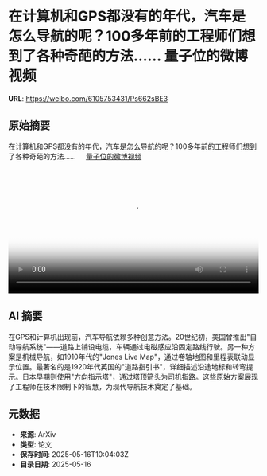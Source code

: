 # 在计算机和GPS都没有的年代，汽车是怎么导航的呢？100多年前的工程师们想到了各种奇葩的方法…… 量子位的微博视频

**URL**: https://weibo.com/6105753431/Ps662sBE3

## 原始摘要

在计算机和GPS都没有的年代，汽车是怎么导航的呢？100多年前的工程师们想到了各种奇葩的方法…… <a href="https://video.weibo.com/show?fid=1034:5166964717584416" data-hide=""><span class="url-icon"><img style="width: 1rem;height: 1rem" src="https://h5.sinaimg.cn/upload/2015/09/25/3/timeline_card_small_video_default.png" referrerpolicy="no-referrer"></span><span class="surl-text">量子位的微博视频</span></a> <br clear="both"><div style="clear: both"></div><video controls="controls" poster="https://tvax2.sinaimg.cn/orj480/006Fd7o3ly1i1hetwd67tj31hc0u0aq8.jpg" style="width: 100%"><source src="https://f.video.weibocdn.com/u0/3O5osgAkgx08oi3qaBjy01041206x1dM0E030.mp4?label=mp4_720p&amp;template=1280x720.25.0&amp;ori=0&amp;ps=1CwnkDw1GXwCQx&amp;Expires=1747393170&amp;ssig=Fg7u8W%2BqeJ&amp;KID=unistore,video"><source src="https://f.video.weibocdn.com/u0/RLwmK3Hwgx08oi3p26i401041203pwAl0E020.mp4?label=mp4_hd&amp;template=852x480.25.0&amp;ori=0&amp;ps=1CwnkDw1GXwCQx&amp;Expires=1747393170&amp;ssig=UtC6Wqf5h0&amp;KID=unistore,video"><source src="https://f.video.weibocdn.com/u0/A7iPpECTgx08oi3onlY4010412028OVE0E010.mp4?label=mp4_ld&amp;template=640x360.25.0&amp;ori=0&amp;ps=1CwnkDw1GXwCQx&amp;Expires=1747393170&amp;ssig=eX1uN1vsyB&amp;KID=unistore,video"><p>视频无法显示，请前往<a href="https://video.weibo.com/show?fid=1034%3A5166964717584416" target="_blank" rel="noopener noreferrer">微博视频</a>观看。</p></video>

## AI 摘要

在GPS和计算机出现前，汽车导航依赖多种创意方法。20世纪初，美国曾推出"自动导航系统"——道路上铺设电缆，车辆通过电磁感应沿固定路线行驶。另一种方案是机械导航，如1910年代的"Jones Live Map"，通过卷轴地图和里程表联动显示位置。最著名的是1920年代英国的"道路指引书"，详细描述沿途地标和转弯提示。日本早期则使用"方向指示塔"，通过塔顶箭头为司机指路。这些原始方案展现了工程师在技术限制下的智慧，为现代导航技术奠定了基础。

## 元数据

- **来源**: ArXiv
- **类型**: 论文
- **保存时间**: 2025-05-16T10:04:03Z
- **目录日期**: 2025-05-16
